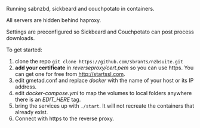 Running sabnzbd, sickbeard and couchpotato in containers.

All servers are hidden behind haproxy.

Settings are preconfigured so Sickbeard and Couchpotato can post process downloads.

To get started:

1. clone the repo ```git clone https://github.com/sbrants/nzbsuite.git```
1. __add your certificate__ in _reverseproxy/cert.pem_ so you can use https. You can get one for free from http://startssl.com.
1. edit gmetad.conf and replace _docker_ with the name of your host or its IP address. 
1. edit _docker-compose.yml_ to map the volumes to local folders anywhere there is an _EDIT_HERE_ tag.
1. bring the services up with ```./start```. It will not recreate the containers that already exist.
1. Connect with https to the reverse proxy.
